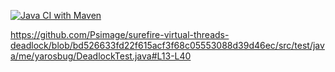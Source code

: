[![Java CI with Maven](https://github.com/Psimage/surefire-virtual-threads-deadlock/actions/workflows/maven.yml/badge.svg)](https://github.com/Psimage/surefire-virtual-threads-deadlock/actions/workflows/maven.yml)

https://github.com/Psimage/surefire-virtual-threads-deadlock/blob/bd526633fd22f615acf3f68c05553088d39d46ec/src/test/java/me/yarosbug/DeadlockTest.java#L13-L40
